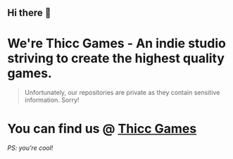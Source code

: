 ## Hi there 👋


# We're Thicc Games - An indie studio striving to create the highest quality games.

> Unfortunately, our repositories are private as they contain sensitive information. Sorry!

# You can find us @ [Thicc Games](https://discord.gg/thiccgames)

*PS: you're cool!*



